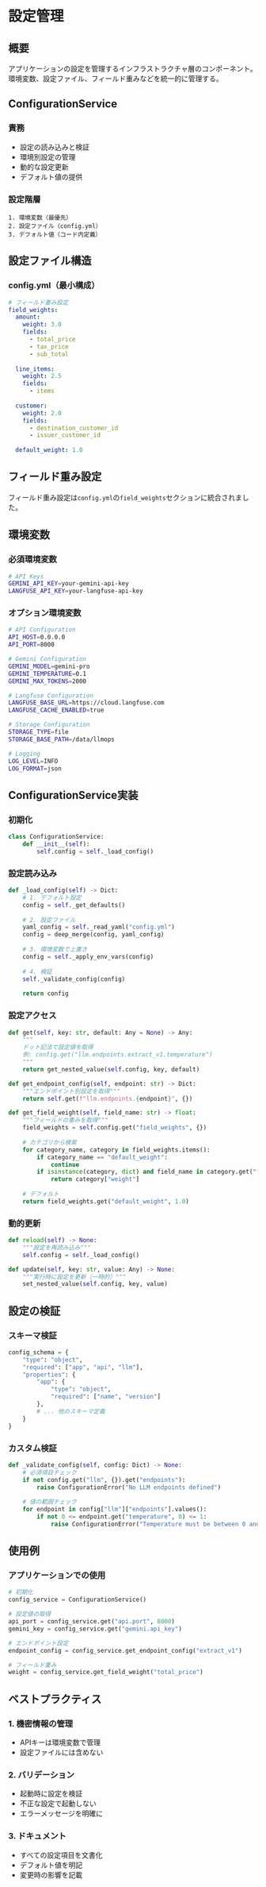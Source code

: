 # 設定管理

## 概要
アプリケーションの設定を管理するインフラストラクチャ層のコンポーネント。環境変数、設定ファイル、フィールド重みなどを統一的に管理する。

## ConfigurationService

### 責務
- 設定の読み込みと検証
- 環境別設定の管理
- 動的な設定更新
- デフォルト値の提供

### 設定階層
```
1. 環境変数（最優先）
2. 設定ファイル（config.yml）
3. デフォルト値（コード内定義）
```

## 設定ファイル構造

### config.yml（最小構成）
```yaml
# フィールド重み設定
field_weights:
  amount:
    weight: 3.0
    fields:
      - total_price
      - tax_price
      - sub_total
  
  line_items:
    weight: 2.5
    fields:
      - items
  
  customer:
    weight: 2.0
    fields:
      - destination_customer_id
      - issuer_customer_id
  
  default_weight: 1.0
```


## フィールド重み設定

フィールド重み設定は`config.yml`の`field_weights`セクションに統合されました。

## 環境変数

### 必須環境変数
```bash
# API Keys
GEMINI_API_KEY=your-gemini-api-key
LANGFUSE_API_KEY=your-langfuse-api-key
```

### オプション環境変数
```bash
# API Configuration
API_HOST=0.0.0.0
API_PORT=8000

# Gemini Configuration
GEMINI_MODEL=gemini-pro
GEMINI_TEMPERATURE=0.1
GEMINI_MAX_TOKENS=2000

# Langfuse Configuration
LANGFUSE_BASE_URL=https://cloud.langfuse.com
LANGFUSE_CACHE_ENABLED=true

# Storage Configuration
STORAGE_TYPE=file
STORAGE_BASE_PATH=/data/llmops

# Logging
LOG_LEVEL=INFO
LOG_FORMAT=json
```

## ConfigurationService実装

### 初期化
```python
class ConfigurationService:
    def __init__(self):
        self.config = self._load_config()
```

### 設定読み込み
```python
def _load_config(self) -> Dict:
    # 1. デフォルト設定
    config = self._get_defaults()
    
    # 2. 設定ファイル
    yaml_config = self._read_yaml("config.yml")
    config = deep_merge(config, yaml_config)
    
    # 3. 環境変数で上書き
    config = self._apply_env_vars(config)
    
    # 4. 検証
    self._validate_config(config)
    
    return config
```

### 設定アクセス
```python
def get(self, key: str, default: Any = None) -> Any:
    """
    ドット記法で設定値を取得
    例: config.get("llm.endpoints.extract_v1.temperature")
    """
    return get_nested_value(self.config, key, default)

def get_endpoint_config(self, endpoint: str) -> Dict:
    """エンドポイント別設定を取得"""
    return self.get(f"llm.endpoints.{endpoint}", {})

def get_field_weight(self, field_name: str) -> float:
    """フィールドの重みを取得"""
    field_weights = self.config.get("field_weights", {})
    
    # カテゴリから検索
    for category_name, category in field_weights.items():
        if category_name == "default_weight":
            continue
        if isinstance(category, dict) and field_name in category.get("fields", []):
            return category["weight"]
    
    # デフォルト
    return field_weights.get("default_weight", 1.0)
```

### 動的更新
```python
def reload(self) -> None:
    """設定を再読み込み"""
    self.config = self._load_config()

def update(self, key: str, value: Any) -> None:
    """実行時に設定を更新（一時的）"""
    set_nested_value(self.config, key, value)
```

## 設定の検証

### スキーマ検証
```python
config_schema = {
    "type": "object",
    "required": ["app", "api", "llm"],
    "properties": {
        "app": {
            "type": "object",
            "required": ["name", "version"]
        },
        # ... 他のスキーマ定義
    }
}
```

### カスタム検証
```python
def _validate_config(self, config: Dict) -> None:
    # 必須項目チェック
    if not config.get("llm", {}).get("endpoints"):
        raise ConfigurationError("No LLM endpoints defined")
    
    # 値の範囲チェック
    for endpoint in config["llm"]["endpoints"].values():
        if not 0 <= endpoint.get("temperature", 0) <= 1:
            raise ConfigurationError("Temperature must be between 0 and 1")
```

## 使用例

### アプリケーションでの使用
```python
# 初期化
config_service = ConfigurationService()

# 設定値の取得
api_port = config_service.get("api.port", 8000)
gemini_key = config_service.get("gemini.api_key")

# エンドポイント設定
endpoint_config = config_service.get_endpoint_config("extract_v1")

# フィールド重み
weight = config_service.get_field_weight("total_price")
```

## ベストプラクティス

### 1. 機密情報の管理
- APIキーは環境変数で管理
- 設定ファイルには含めない

### 2. バリデーション
- 起動時に設定を検証
- 不正な設定で起動しない
- エラーメッセージを明確に

### 3. ドキュメント
- すべての設定項目を文書化
- デフォルト値を明記
- 変更時の影響を記載